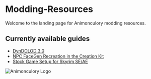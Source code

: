 # Modding-Resources

Welcome to the landing page for Animonculory modding resources.

## Currently available guides

- [DynDOLOD 3.0](https://github.com/The-Animonculory/Modding-Resources/blob/main/DynDOLOD.md)
- [NPC FaceGen Recreation in the Creation Kit](https://github.com/The-Animonculory/Modding-Resources/blob/main/Regenerating%20Faces%20in%20the%20Creation%20Kit.md)
- [Stock Game Setup for Skyrim SE/AE](https://github.com/The-Animonculory/Modding-Resources/blob/main/Stock%20Game%20Setup.md)

![Animonculory Logo](https://raw.githubusercontent.com/The-Animonculory/Animonculory-Visual-Overhaul/main/.github/GitHub.png)